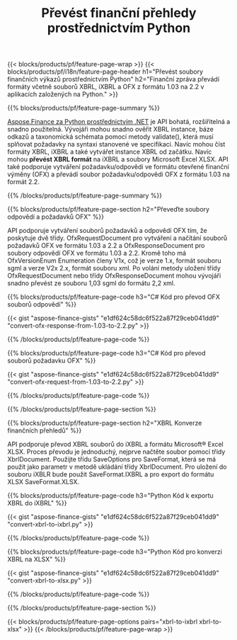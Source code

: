 ﻿---
title: Převést finanční přehledy prostřednictvím Python
url: /cs/python-net/conversion/
description:  Python kód pro převod finančních zpráv ve formátech souborů XBRL, iXBRL(inline xbrl) a OFX prostřednictvím knihovny Python.
---
{{< blocks/products/pf/feature-page-wrap >}}
{{< blocks/products/pf/i18n/feature-page-header h1="Převést soubory finančních výkazů prostřednictvím Python" h2="Finanční zpráva převádí formáty včetně souborů XBRL, iXBRL a OFX z formátu 1.03 na 2.2 v aplikacích založených na Python." >}}

{{% blocks/products/pf/feature-page-summary %}}

[Aspose.Finance za Python prostřednictvím .NET](https://products.aspose.com/finance/python-net/) je API bohatá, rozšiřitelná a snadno použitelná. Vývojáři mohou snadno ověřit XBRL instance, báze odkazů a taxonomická schémata pomocí metody validate(), která musí splňovat požadavky na syntaxi stanovené ve specifikaci. Navíc mohou číst formáty XBRL, iXBRL a také vytvářet instance XBRL od začátku. Navíc mohou **převést XBRL formát** na iXBRL a soubory Microsoft Excel XLSX. API také podporuje vytváření požadavku/odpovědi ve formátu otevřené finanční výměny (OFX) a převádí soubor požadavku/odpovědi OFX z formátu 1.03 na formát 2.2.

{{% /blocks/products/pf/feature-page-summary %}}

{{% blocks/products/pf/feature-page-section h2="Převeďte soubory odpovědí a požadavků OFX" %}}

API podporuje vytváření souborů požadavků a odpovědí OFX tím, že poskytuje dvě třídy. OfxRequestDocument pro vytváření a načítání souborů požadavků OFX ve formátu 1.03 a 2.2 a OfxResponseDocument pro soubory odpovědí OFX ve formátu 1.03 a 2.2. Kromě toho má OfxVersionEnum Enumeration členy V1x, což je verze 1.x, formát souboru sgml a verze V2x 2.x, formát souboru xml. Po volání metody uložení třídy OfxRequestDocument nebo třídy OfxResponseDocument mohou vývojáři snadno převést ze souboru 1,03 sgml do formátu 2,2 xml.


{{% blocks/products/pf/feature-page-code h3="C# Kód pro převod OFX souborů odpovědí" %}}

{{< gist "aspose-finance-gists" "e1df624c58dc6f522a87f29ceb041dd9" "convert-ofx-response-from-1.03-to-2.2.py" >}} 

{{% /blocks/products/pf/feature-page-code %}}

{{% blocks/products/pf/feature-page-code h3="C# Kód pro převod souborů požadavku OFX" %}}

{{< gist "aspose-finance-gists" "e1df624c58dc6f522a87f29ceb041dd9" "convert-ofx-request-from-1.03-to-2.2.py" >}} 

{{% /blocks/products/pf/feature-page-code %}}

{{% /blocks/products/pf/feature-page-section %}}

{{% blocks/products/pf/feature-page-section h2="XBRL Konverze finančních přehledů" %}}

API podporuje převod XBRL souborů do iXBRL a formátu Microsoft® Excel XLSX. Proces převodu je jednoduchý, nejprve načtěte soubor pomocí třídy XbrlDocument. Použijte třídu SaveOptions pro SaveFormat, která se má použít jako parametr v metodě ukládání třídy XbrlDocument. Pro uložení do souboru iXBLR bude použit SaveFormat.IXBRL a pro export do formátu XLSX SaveFormat.XLSX.

{{% blocks/products/pf/feature-page-code h3="Python Kód k exportu XBRL do iXBRL" %}}

{{< gist "aspose-finance-gists" "e1df624c58dc6f522a87f29ceb041dd9" "convert-xbrl-to-ixbrl.py" >}} 

{{% /blocks/products/pf/feature-page-code %}}

{{% blocks/products/pf/feature-page-code h3="Python Kód pro konverzi XBRL na XLSX" %}}

{{< gist "aspose-finance-gists" "e1df624c58dc6f522a87f29ceb041dd9" "convert-xbrl-to-xlsx.py" >}} 

{{% /blocks/products/pf/feature-page-code %}}

{{% /blocks/products/pf/feature-page-section %}}

{{< blocks/products/pf/feature-page-options pairs="xbrl-to-ixbrl xbrl-to-xlsx" >}}
{{< /blocks/products/pf/feature-page-wrap >}}